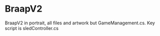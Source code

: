 # BraapV2
BraapV2 in portrait, all files and artwork but GameManagement.cs. Key script is sledController.cs
